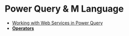 # Power Query & M Language

* [Working with Web Services in Power Query](https://blog.crossjoin.co.uk/2014/03/26/working-with-web-services-in-power-query/)
* [**Operators**](https://msdn.microsoft.com/en-us/query-bi/m/operators)

